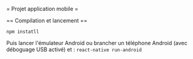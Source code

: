 = Projet application mobile =

== Compilation et lancement ==

```npm instatll```

Puis lancer l'émulateur Android ou brancher un téléphone Android (avec déboguage USB activé) et :
```react-native run-android```